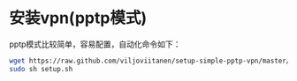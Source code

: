 # 安装vpn(pptp模式)
  pptp模式比较简单，容易配置，自动化命令如下：
  ```bash
  wget https://raw.github.com/viljoviitanen/setup-simple-pptp-vpn/master/setup.sh
  sudo sh setup.sh
  ```

